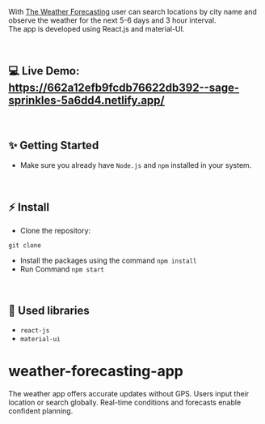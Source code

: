 With [The Weather Forecasting](https://662a12efb9fcdb76622db392--sage-sprinkles-5a6dd4.netlify.app/) user can search locations by city name and observe the weather for the next 5-6 days and 3 hour interval.
<br />
The app is developed using React.js and material-UI.

<br/>

## 💻 Live Demo: https://662a12efb9fcdb76622db392--sage-sprinkles-5a6dd4.netlify.app/


<br/>

## ✨ Getting Started

- Make sure you already have `Node.js` and `npm` installed in your system.

<br/>

## ⚡ Install

- Clone the repository:

```
git clone 

```

- Install the packages using the command `npm install`
- Run Command `npm start`

<br/>

## 📙 Used libraries

- `react-js`
- `material-ui`

# weather-forecasting-app
The weather app offers accurate updates without GPS. Users input their location or search globally. Real-time conditions and forecasts enable confident planning.
